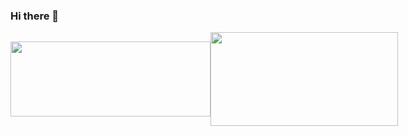 ### Hi there 👋

<div style="display: flex; align-items: center;">
  <a href="https://github.com/sooh329/github-readme-stats">
    <img src="https://github-readme-stats.vercel.app/api/top-langs/?username=sooh329&layout=compact" width="320" height="120" />
  </a>
  <a href="https://www.gitanimals.org/en_US?utm_medium=image&utm_source=sooh329&utm_content=farm">
    <img
      src="https://render.gitanimals.org/farms/sooh329"
      width="300"
      height="150"
    />
  </a>
</div>
